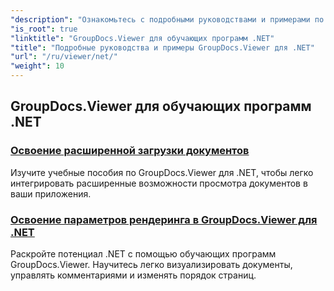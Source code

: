 ```yaml
---
"description": "Ознакомьтесь с подробными руководствами и примерами по интеграции GroupDocs.Viewer .NET в ваши приложения. Изучите пошаговые инструкции для улучшенного управления документами."
"is_root": true
"linktitle": "GroupDocs.Viewer для обучающих программ .NET"
"title": "Подробные руководства и примеры GroupDocs.Viewer для .NET"
"url": "/ru/viewer/net/"
"weight": 10
---
```


## GroupDocs.Viewer для обучающих программ .NET
### [Освоение расширенной загрузки документов](./advanced-document-loading/)
Изучите учебные пособия по GroupDocs.Viewer для .NET, чтобы легко интегрировать расширенные возможности просмотра документов в ваши приложения.
### [Освоение параметров рендеринга в GroupDocs.Viewer для .NET](./mastering-render-options/)
Раскройте потенциал .NET с помощью обучающих программ GroupDocs.Viewer. Научитесь легко визуализировать документы, управлять комментариями и изменять порядок страниц.